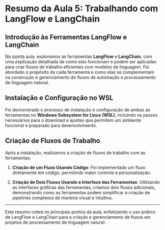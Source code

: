 # Resumo da Aula 5: Trabalhando com LangFlow e LangChain

## Introdução às Ferramentas LangFlow e LangChain

Na quinta aula, exploramos as ferramentas **LangFlow** e **LangChain**, com uma explicação detalhada de como elas funcionam e podem ser aplicadas para criar fluxos de trabalho eficientes com modelos de linguagem. Foi abordado o propósito de cada ferramenta e como elas se complementam na construção e gerenciamento de fluxos de automação e processamento de linguagem natural.

## Instalação e Configuração no WSL

Foi demonstrado o processo de instalação e configuração de ambas as ferramentas no **Windows Subsystem for Linux (WSL)**, incluindo os passos necessários para o download e ajustes que permitem um ambiente funcional e preparado para desenvolvimento.

## Criação de Fluxos de Trabalho

Após a instalação, realizamos a criação de fluxos de trabalho com as ferramentas:

1. **Criação de um Fluxo Usando Código**: Foi implementado um fluxo diretamente em código, permitindo maior controle e personalização.

2. **Criação de Dois Fluxos Usando a Interface das Ferramentas**: Utilizando as interfaces gráficas das ferramentas, criamos dois fluxos adicionais, demonstrando como as ferramentas podem simplificar a criação de pipelines complexos de maneira visual e intuitiva.

---

Este resumo cobre os principais pontos da aula, enfatizando o uso prático de LangFlow e LangChain para a criação e gerenciamento de fluxos em projetos de processamento de linguagem natural.

